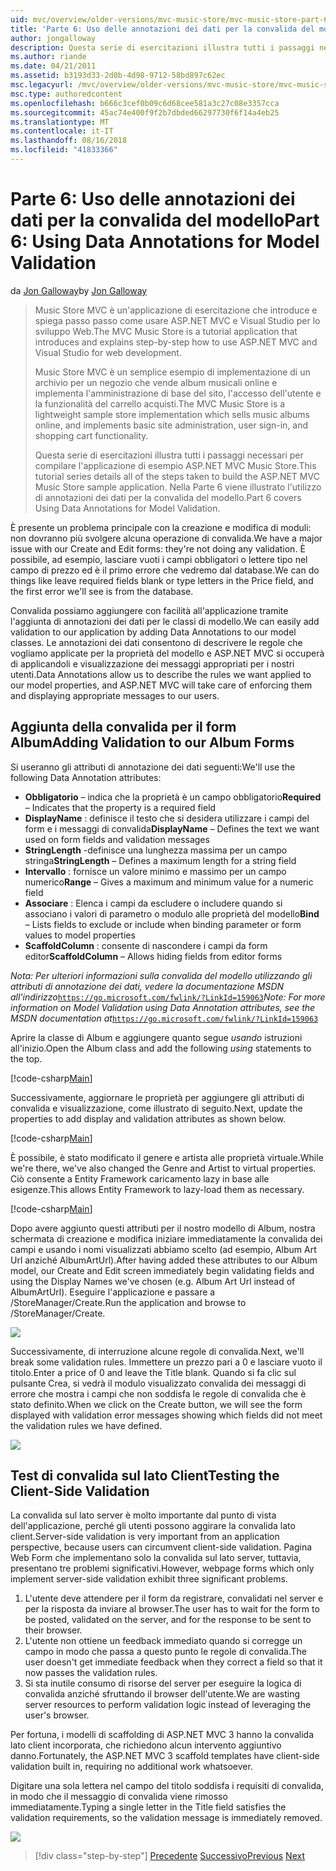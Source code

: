 ```yaml
---
uid: mvc/overview/older-versions/mvc-music-store/mvc-music-store-part-6
title: 'Parte 6: Uso delle annotazioni dei dati per la convalida del modello | Microsoft Docs'
author: jongalloway
description: Questa serie di esercitazioni illustra tutti i passaggi necessari per compilare l'applicazione di esempio ASP.NET MVC Music Store. Parte 6 viene illustrato l'utilizzo di annotazioni dei dati per il modello V...
ms.author: riande
ms.date: 04/21/2011
ms.assetid: b3193d33-2d0b-4d98-9712-58bd897c62ec
msc.legacyurl: /mvc/overview/older-versions/mvc-music-store/mvc-music-store-part-6
msc.type: authoredcontent
ms.openlocfilehash: b666c3cef0b09c6d68cee581a3c27c08e3357cca
ms.sourcegitcommit: 45ac74e400f9f2b7dbded66297730f6f14a4eb25
ms.translationtype: MT
ms.contentlocale: it-IT
ms.lasthandoff: 08/16/2018
ms.locfileid: "41833366"
---
```

<a name="part-6-using-data-annotations-for-model-validation"></a><span data-ttu-id="1638f-104">Parte 6: Uso delle annotazioni dei dati per la convalida del modello</span><span class="sxs-lookup"><span data-stu-id="1638f-104">Part 6: Using Data Annotations for Model Validation</span></span>
====================
<span data-ttu-id="1638f-105">da [Jon Galloway](https://github.com/jongalloway)</span><span class="sxs-lookup"><span data-stu-id="1638f-105">by [Jon Galloway](https://github.com/jongalloway)</span></span>

> <span data-ttu-id="1638f-106">Music Store MVC è un'applicazione di esercitazione che introduce e spiega passo passo come usare ASP.NET MVC e Visual Studio per lo sviluppo Web.</span><span class="sxs-lookup"><span data-stu-id="1638f-106">The MVC Music Store is a tutorial application that introduces and explains step-by-step how to use ASP.NET MVC and Visual Studio for web development.</span></span>  
>   
> <span data-ttu-id="1638f-107">Music Store MVC è un semplice esempio di implementazione di un archivio per un negozio che vende album musicali online e implementa l'amministrazione di base del sito, l'accesso dell'utente e la funzionalità del carrello acquisti.</span><span class="sxs-lookup"><span data-stu-id="1638f-107">The MVC Music Store is a lightweight sample store implementation which sells music albums online, and implements basic site administration, user sign-in, and shopping cart functionality.</span></span>  
>   
> <span data-ttu-id="1638f-108">Questa serie di esercitazioni illustra tutti i passaggi necessari per compilare l'applicazione di esempio ASP.NET MVC Music Store.</span><span class="sxs-lookup"><span data-stu-id="1638f-108">This tutorial series details all of the steps taken to build the ASP.NET MVC Music Store sample application.</span></span> <span data-ttu-id="1638f-109">Nella Parte 6 viene illustrato l'utilizzo di annotazioni dei dati per la convalida del modello.</span><span class="sxs-lookup"><span data-stu-id="1638f-109">Part 6 covers Using Data Annotations for Model Validation.</span></span>


<span data-ttu-id="1638f-110">È presente un problema principale con la creazione e modifica di moduli: non dovranno più svolgere alcuna operazione di convalida.</span><span class="sxs-lookup"><span data-stu-id="1638f-110">We have a major issue with our Create and Edit forms: they're not doing any validation.</span></span> <span data-ttu-id="1638f-111">È possibile, ad esempio, lasciare vuoti i campi obbligatori o lettere tipo nel campo di prezzo ed è il primo errore che vedremo dal database.</span><span class="sxs-lookup"><span data-stu-id="1638f-111">We can do things like leave required fields blank or type letters in the Price field, and the first error we'll see is from the database.</span></span>

<span data-ttu-id="1638f-112">Convalida possiamo aggiungere con facilità all'applicazione tramite l'aggiunta di annotazioni dei dati per le classi di modello.</span><span class="sxs-lookup"><span data-stu-id="1638f-112">We can easily add validation to our application by adding Data Annotations to our model classes.</span></span> <span data-ttu-id="1638f-113">Le annotazioni dei dati consentono di descrivere le regole che vogliamo applicate per la proprietà del modello e ASP.NET MVC si occuperà di applicandoli e visualizzazione dei messaggi appropriati per i nostri utenti.</span><span class="sxs-lookup"><span data-stu-id="1638f-113">Data Annotations allow us to describe the rules we want applied to our model properties, and ASP.NET MVC will take care of enforcing them and displaying appropriate messages to our users.</span></span>

## <a name="adding-validation-to-our-album-forms"></a><span data-ttu-id="1638f-114">Aggiunta della convalida per il form Album</span><span class="sxs-lookup"><span data-stu-id="1638f-114">Adding Validation to our Album Forms</span></span>

<span data-ttu-id="1638f-115">Si useranno gli attributi di annotazione dei dati seguenti:</span><span class="sxs-lookup"><span data-stu-id="1638f-115">We'll use the following Data Annotation attributes:</span></span>

- <span data-ttu-id="1638f-116">**Obbligatorio** – indica che la proprietà è un campo obbligatorio</span><span class="sxs-lookup"><span data-stu-id="1638f-116">**Required** – Indicates that the property is a required field</span></span>
- <span data-ttu-id="1638f-117">**DisplayName** : definisce il testo che si desidera utilizzare i campi del form e i messaggi di convalida</span><span class="sxs-lookup"><span data-stu-id="1638f-117">**DisplayName** – Defines the text we want used on form fields and validation messages</span></span>
- <span data-ttu-id="1638f-118">**StringLength** -definisce una lunghezza massima per un campo stringa</span><span class="sxs-lookup"><span data-stu-id="1638f-118">**StringLength** – Defines a maximum length for a string field</span></span>
- <span data-ttu-id="1638f-119">**Intervallo** : fornisce un valore minimo e massimo per un campo numerico</span><span class="sxs-lookup"><span data-stu-id="1638f-119">**Range** – Gives a maximum and minimum value for a numeric field</span></span>
- <span data-ttu-id="1638f-120">**Associare** : Elenca i campi da escludere o includere quando si associano i valori di parametro o modulo alle proprietà del modello</span><span class="sxs-lookup"><span data-stu-id="1638f-120">**Bind** – Lists fields to exclude or include when binding parameter or form values to model properties</span></span>
- <span data-ttu-id="1638f-121">**ScaffoldColumn** : consente di nascondere i campi da form editor</span><span class="sxs-lookup"><span data-stu-id="1638f-121">**ScaffoldColumn** – Allows hiding fields from editor forms</span></span>

<span data-ttu-id="1638f-122">*Nota: Per ulteriori informazioni sulla convalida del modello utilizzando gli attributi di annotazione dei dati, vedere la documentazione MSDN all'indirizzo*[`https://go.microsoft.com/fwlink/?LinkId=159063`](https://go.microsoft.com/fwlink/?LinkId=159063)</span><span class="sxs-lookup"><span data-stu-id="1638f-122">*Note: For more information on Model Validation using Data Annotation attributes, see the MSDN documentation at*[`https://go.microsoft.com/fwlink/?LinkId=159063`](https://go.microsoft.com/fwlink/?LinkId=159063)</span></span>

<span data-ttu-id="1638f-123">Aprire la classe di Album e aggiungere quanto segue *usando* istruzioni all'inizio.</span><span class="sxs-lookup"><span data-stu-id="1638f-123">Open the Album class and add the following *using* statements to the top.</span></span>

[!code-csharp[Main](mvc-music-store-part-6/samples/sample1.cs)]

<span data-ttu-id="1638f-124">Successivamente, aggiornare le proprietà per aggiungere gli attributi di convalida e visualizzazione, come illustrato di seguito.</span><span class="sxs-lookup"><span data-stu-id="1638f-124">Next, update the properties to add display and validation attributes as shown below.</span></span>

[!code-csharp[Main](mvc-music-store-part-6/samples/sample2.cs)]

<span data-ttu-id="1638f-125">È possibile, è stato modificato il genere e artista alle proprietà virtuale.</span><span class="sxs-lookup"><span data-stu-id="1638f-125">While we're there, we've also changed the Genre and Artist to virtual properties.</span></span> <span data-ttu-id="1638f-126">Ciò consente a Entity Framework caricamento lazy in base alle esigenze.</span><span class="sxs-lookup"><span data-stu-id="1638f-126">This allows Entity Framework to lazy-load them as necessary.</span></span>

[!code-csharp[Main](mvc-music-store-part-6/samples/sample3.cs)]

<span data-ttu-id="1638f-127">Dopo avere aggiunto questi attributi per il nostro modello di Album, nostra schermata di creazione e modifica iniziare immediatamente la convalida dei campi e usando i nomi visualizzati abbiamo scelto (ad esempio, Album Art Url anziché AlbumArtUrl).</span><span class="sxs-lookup"><span data-stu-id="1638f-127">After having added these attributes to our Album model, our Create and Edit screen immediately begin validating fields and using the Display Names we've chosen (e.g. Album Art Url instead of AlbumArtUrl).</span></span> <span data-ttu-id="1638f-128">Eseguire l'applicazione e passare a /StoreManager/Create.</span><span class="sxs-lookup"><span data-stu-id="1638f-128">Run the application and browse to /StoreManager/Create.</span></span>

![](mvc-music-store-part-6/_static/image1.png)

<span data-ttu-id="1638f-129">Successivamente, di interruzione alcune regole di convalida.</span><span class="sxs-lookup"><span data-stu-id="1638f-129">Next, we'll break some validation rules.</span></span> <span data-ttu-id="1638f-130">Immettere un prezzo pari a 0 e lasciare vuoto il titolo.</span><span class="sxs-lookup"><span data-stu-id="1638f-130">Enter a price of 0 and leave the Title blank.</span></span> <span data-ttu-id="1638f-131">Quando si fa clic sul pulsante Crea, si vedrà il modulo visualizzato convalida dei messaggi di errore che mostra i campi che non soddisfa le regole di convalida che è stato definito.</span><span class="sxs-lookup"><span data-stu-id="1638f-131">When we click on the Create button, we will see the form displayed with validation error messages showing which fields did not meet the validation rules we have defined.</span></span>

![](mvc-music-store-part-6/_static/image2.png)

## <a name="testing-the-client-side-validation"></a><span data-ttu-id="1638f-132">Test di convalida sul lato Client</span><span class="sxs-lookup"><span data-stu-id="1638f-132">Testing the Client-Side Validation</span></span>

<span data-ttu-id="1638f-133">La convalida sul lato server è molto importante dal punto di vista dell'applicazione, perché gli utenti possono aggirare la convalida lato client.</span><span class="sxs-lookup"><span data-stu-id="1638f-133">Server-side validation is very important from an application perspective, because users can circumvent client-side validation.</span></span> <span data-ttu-id="1638f-134">Pagina Web Form che implementano solo la convalida sul lato server, tuttavia, presentano tre problemi significativi.</span><span class="sxs-lookup"><span data-stu-id="1638f-134">However, webpage forms which only implement server-side validation exhibit three significant problems.</span></span>

1. <span data-ttu-id="1638f-135">L'utente deve attendere per il form da registrare, convalidati nel server e per la risposta da inviare al browser.</span><span class="sxs-lookup"><span data-stu-id="1638f-135">The user has to wait for the form to be posted, validated on the server, and for the response to be sent to their browser.</span></span>
2. <span data-ttu-id="1638f-136">L'utente non ottiene un feedback immediato quando si corregge un campo in modo che passa a questo punto le regole di convalida.</span><span class="sxs-lookup"><span data-stu-id="1638f-136">The user doesn't get immediate feedback when they correct a field so that it now passes the validation rules.</span></span>
3. <span data-ttu-id="1638f-137">Si sta inutile consumo di risorse del server per eseguire la logica di convalida anziché sfruttando il browser dell'utente.</span><span class="sxs-lookup"><span data-stu-id="1638f-137">We are wasting server resources to perform validation logic instead of leveraging the user's browser.</span></span>

<span data-ttu-id="1638f-138">Per fortuna, i modelli di scaffolding di ASP.NET MVC 3 hanno la convalida lato client incorporata, che richiedono alcun intervento aggiuntivo danno.</span><span class="sxs-lookup"><span data-stu-id="1638f-138">Fortunately, the ASP.NET MVC 3 scaffold templates have client-side validation built in, requiring no additional work whatsoever.</span></span>

<span data-ttu-id="1638f-139">Digitare una sola lettera nel campo del titolo soddisfa i requisiti di convalida, in modo che il messaggio di convalida viene rimosso immediatamente.</span><span class="sxs-lookup"><span data-stu-id="1638f-139">Typing a single letter in the Title field satisfies the validation requirements, so the validation message is immediately removed.</span></span>

![](mvc-music-store-part-6/_static/image3.png)


> [!div class="step-by-step"]
> <span data-ttu-id="1638f-140">[Precedente](mvc-music-store-part-5.md)
> [Successivo](mvc-music-store-part-7.md)</span><span class="sxs-lookup"><span data-stu-id="1638f-140">[Previous](mvc-music-store-part-5.md)
[Next](mvc-music-store-part-7.md)</span></span>
